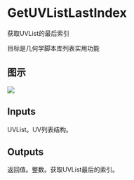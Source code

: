 # GetUVListLastIndex

获取UVList的最后索引

目标是几何学脚本库列表实用功能

## 图示

![]($-20221218-19110850.png)

## Inputs

UVList。UV列表结构。  

## Outputs

返回值。整数。获取UVList最后的索引。
